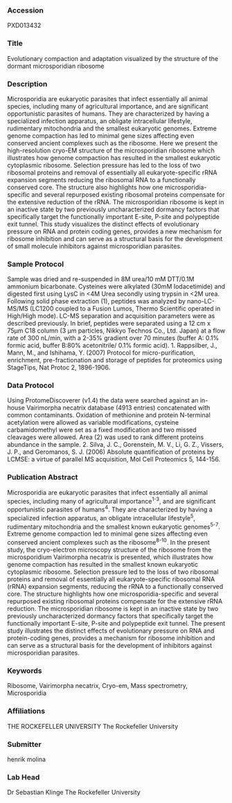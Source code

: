 ### Accession
PXD013432

### Title
Evolutionary compaction and adaptation visualized by the structure of the dormant microsporidian ribosome

### Description
Microsporidia are eukaryotic parasites that infect essentially all animal species, including many of agricultural importance, and are significant opportunistic parasites of humans. They are characterized by having a specialized infection apparatus, an obligate intracellular lifestyle, rudimentary mitochondria and the smallest eukaryotic genomes. Extreme genome compaction has led to minimal gene sizes affecting even conserved ancient complexes such as the ribosome. Here we present the high-resolution cryo-EM structure of the microsporidian ribosome which illustrates how genome compaction has resulted in the smallest eukaryotic cytoplasmic ribosome. Selection pressure has led to the loss of two ribosomal proteins and removal of essentially all eukaryote-specific rRNA expansion segments reducing the ribosomal RNA to a functionally conserved core. The structure also highlights how one microsporidia-specific and several repurposed existing ribosomal proteins compensate for the extensive reduction of the rRNA. The microsporidian ribosome is kept in an inactive state by two previously uncharacterized dormancy factors that specifically target the functionally important E-site, P-site and polypeptide exit tunnel. This study visualizes the distinct effects of evolutionary pressure on RNA and protein coding genes, provides a new mechanism for ribosome inhibition and can serve as a structural basis for the development of small molecule inhibitors against microsporidian parasites.

### Sample Protocol
Sample was dried and re-suspended in 8M urea/10 mM DTT/0.1M ammonium bicarbonate. Cysteines were alkylated (30mM Iodacetimide) and digested first using LysC in <4M Urea secondly using trypsin in <2M urea. Following solid phase extraction (1), peptides was analyzed by nano-LC-MS/MS (LC1200 coupled to a Fusion Lumos, Thermo Scientific operated in High/High mode). LC-MS separation and acquisition parameters were as described previously. In brief, peptides were separated using a 12 cm x 75µm C18 column (3 µm particles, Nikkyo Technos Co., Ltd. Japan) at a flow rate of 300 nL/min, with a 2-35% gradient over 70 minutes (buffer A: 0.1% formic acid, buffer B:80% acetonitrile/ 0.1% formic acid).       1. Rappsilber, J., Mann, M., and Ishihama, Y. (2007) Protocol for micro-purification, enrichment, pre-fractionation and storage of peptides for proteomics using StageTips, Nat Protoc 2, 1896-1906.

### Data Protocol
Using ProtomeDiscoverer (v1.4) the data were searched against an in-house Vairimorpha necatrix database (4913 entries) concatenated with common contaminants.  Oxidation of methionine and protein N-terminal acetylation were allowed as variable modifications, cysteine carbamidomethyl were set as a fixed modification and two missed cleavages were allowed. Area (2) was used to rank different proteins abundance in the sample.   2. Silva, J. C., Gorenstein, M. V., Li, G. Z., Vissers, J. P., and Geromanos, S. J. (2006) Absolute quantification of proteins by LCMSE: a virtue of parallel MS acquisition, Mol Cell Proteomics 5, 144-156.

### Publication Abstract
Microsporidia are eukaryotic parasites that infect essentially all animal species, including many of agricultural importance<sup>1-3</sup>, and are significant opportunistic parasites of humans<sup>4</sup>. They are characterized by having a specialized infection apparatus, an obligate intracellular lifestyle<sup>5</sup>, rudimentary mitochondria and the smallest known eukaryotic genomes<sup>5-7</sup>. Extreme genome compaction led to minimal gene sizes affecting even conserved ancient complexes such as the ribosome<sup>8-10</sup>. In the present study, the cryo-electron microscopy structure of the ribosome from the microsporidium Vairimorpha necatrix is presented, which illustrates how genome compaction has resulted in the smallest known eukaryotic cytoplasmic ribosome. Selection pressure led to the loss of two ribosomal proteins and removal of essentially all eukaryote-specific ribosomal RNA (rRNA) expansion segments, reducing the rRNA to a functionally conserved core. The structure highlights how one microsporidia-specific and several repurposed existing ribosomal proteins compensate for the extensive rRNA reduction. The microsporidian ribosome is kept in an inactive state by two previously uncharacterized dormancy factors that specifically target the functionally important E-site, P-site and polypeptide exit tunnel. The present study illustrates the distinct effects of evolutionary pressure on RNA and protein-coding genes, provides a mechanism for ribosome inhibition and can serve as a structural basis for the development of inhibitors against microsporidian parasites.

### Keywords
Ribosome, Vairimorpha necatrix, Cryo-em, Mass spectrometry, Microsporidia

### Affiliations
THE ROCKEFELLER UNIVERSITY
The Rockefeller University

### Submitter
henrik molina

### Lab Head
Dr Sebastian Klinge
The Rockefeller University


